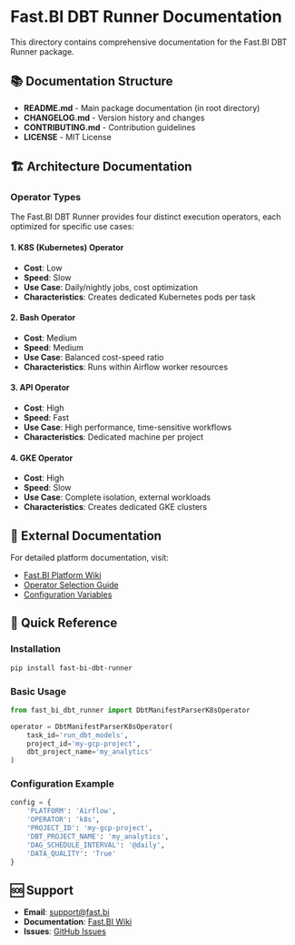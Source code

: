 # Fast.BI DBT Runner Documentation

This directory contains comprehensive documentation for the Fast.BI DBT Runner package.

## 📚 Documentation Structure

- **README.md** - Main package documentation (in root directory)
- **CHANGELOG.md** - Version history and changes
- **CONTRIBUTING.md** - Contribution guidelines
- **LICENSE** - MIT License

## 🏗️ Architecture Documentation

### Operator Types

The Fast.BI DBT Runner provides four distinct execution operators, each optimized for specific use cases:

#### 1. K8S (Kubernetes) Operator
- **Cost**: Low
- **Speed**: Slow
- **Use Case**: Daily/nightly jobs, cost optimization
- **Characteristics**: Creates dedicated Kubernetes pods per task

#### 2. Bash Operator
- **Cost**: Medium
- **Speed**: Medium
- **Use Case**: Balanced cost-speed ratio
- **Characteristics**: Runs within Airflow worker resources

#### 3. API Operator
- **Cost**: High
- **Speed**: Fast
- **Use Case**: High performance, time-sensitive workflows
- **Characteristics**: Dedicated machine per project

#### 4. GKE Operator
- **Cost**: High
- **Speed**: Slow
- **Use Case**: Complete isolation, external workloads
- **Characteristics**: Creates dedicated GKE clusters

## 🔗 External Documentation

For detailed platform documentation, visit:
- [Fast.BI Platform Wiki](https://wiki.fast.bi/en/User-Guide/Data-Orchestration/Data-Model-CICD-Configuration)
- [Operator Selection Guide](https://wiki.fast.bi/en/User-Guide/Data-Orchestration/Data-Model-CICD-Configuration#operator-selection-guide)
- [Configuration Variables](https://wiki.fast.bi/en/User-Guide/Data-Orchestration/Data-Model-CICD-Configuration#core-variables)

## 📖 Quick Reference

### Installation
```bash
pip install fast-bi-dbt-runner
```

### Basic Usage
```python
from fast_bi_dbt_runner import DbtManifestParserK8sOperator

operator = DbtManifestParserK8sOperator(
    task_id='run_dbt_models',
    project_id='my-gcp-project',
    dbt_project_name='my_analytics'
)
```

### Configuration Example
```python
config = {
    'PLATFORM': 'Airflow',
    'OPERATOR': 'k8s',
    'PROJECT_ID': 'my-gcp-project',
    'DBT_PROJECT_NAME': 'my_analytics',
    'DAG_SCHEDULE_INTERVAL': '@daily',
    'DATA_QUALITY': 'True'
}
```

## 🆘 Support

- **Email**: support@fast.bi
- **Documentation**: [Fast.BI Wiki](https://wiki.fast.bi)
- **Issues**: [GitHub Issues](https://github.com/fast-bi/dbt-workflow-core-runner/issues)
